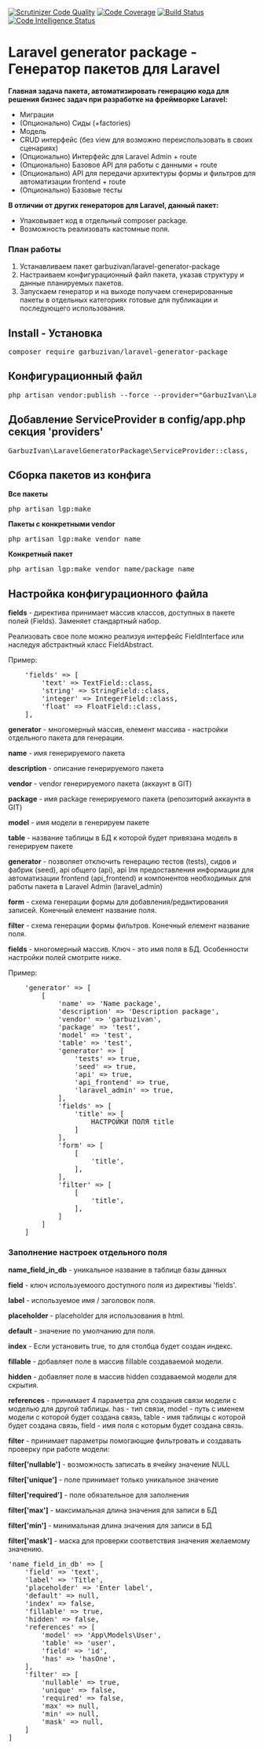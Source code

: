 [![Scrutinizer Code Quality](https://scrutinizer-ci.com/g/garbuzivan/laravel-generator-package/badges/quality-score.png?b=main)](https://scrutinizer-ci.com/g/garbuzivan/laravel-generator-package/?branch=main)
[![Code Coverage](https://scrutinizer-ci.com/g/garbuzivan/laravel-generator-package/badges/coverage.png?b=main)](https://scrutinizer-ci.com/g/garbuzivan/laravel-generator-package/?branch=main)
[![Build Status](https://scrutinizer-ci.com/g/garbuzivan/laravel-generator-package/badges/build.png?b=main)](https://scrutinizer-ci.com/g/garbuzivan/laravel-generator-package/build-status/main)
[![Code Intelligence Status](https://scrutinizer-ci.com/g/garbuzivan/laravel-generator-package/badges/code-intelligence.svg?b=main)](https://scrutinizer-ci.com/code-intelligence)

# Laravel generator package - Генератор пакетов для Laravel

<p><strong>Главная задача пакета, автоматизировать генерацию кода для решения бизнес задач при разработке на фреймворке Laravel:</strong></p>
<ul>
<li>Миграции</li>
<li>(Опционально) Сиды (+factories)</li>
<li>Модель</li>
<li>CRUD интерфейс (без view для возможно переиспользовать в своих сценариях)</li>
<li>(Опционально) Интерфейс для Laravel Admin + route</li>
<li>(Опционально) Базовое API для работы с данными + route</li>
<li>(Опционально) API для передачи архитектуры формы и фильтров для автоматизации frontend + route</li>
<li>(Опционально) Базовые тесты</li>
</ul>

<p><strong>В отличии от других генераторов для Laravel, данный пакет:</strong></p> 
<ul>
<li>Упаковывает код в отдельный composer package.</li>
<li>Возможность реализовать кастомные поля.</li>
</ul>

### План работы
<ol>
<li>Устанавливаем пакет garbuzivan/laravel-generator-package</li>
<li>Настраиваем конфигурационный файл пакета, указав структуру и данные планируемых пакетов.</li>
<li>Запускаем генератор и на выходе получаем сгенерированные пакеты в отдельных категориях готовые для публикации и последующего использования.</li>
</ol>

## Install - Установка

<pre>composer require garbuzivan/laravel-generator-package</pre>

## Конфигурационный файл

<pre>php artisan vendor:publish --force --provider="GarbuzIvan\LaravelGeneratorPackage\ServiceProvider" --tag="config"</pre>

## Добавление ServiceProvider в config/app.php секция 'providers'

<pre>GarbuzIvan\LaravelGeneratorPackage\ServiceProvider::class,</pre>

## Сборка пакетов из конфига

<strong>Все пакеты</strong>
<pre>php artisan lgp:make</pre>

<strong>Пакеты с конкретными vendor</strong>
<pre>php artisan lgp:make vendor_name</pre>

<strong>Конкретный пакет</strong>
<pre>php artisan lgp:make vendor_name/package_name</pre>

## Настройка конфигурационного файла

<strong>fields</strong> - директива принимает массив классов, доступных в пакете полей (Fields). Заменяет стандартный набор.
<p>Реализовать свое поле можно реализуя интерфейс FieldInterface или наследуя абстрактный класс FieldAbstract. </p>
Пример:
<pre>
    'fields' => [
        'text' => TextField::class,
        'string' => StringField::class,
        'integer' => IntegerField::class,
        'float' => FloatField::class,
    ],
</pre>

<strong>generator</strong> - многомерный массив, елемент массива - настройки отдельного пакета для генерации.
<p><strong>name</strong> - имя генерируемого пакета</p>
<p><strong>description</strong> - описание генерируемого пакета</p>
<p><strong>vendor</strong> - vendor генерируемого пакета (аккаунт в GIT)</p>
<p><strong>package</strong> - имя package генерируемого пакета (репозиторий аккаунта в GIT)</p>
<p><strong>model</strong> - имя модели в генерируем пакете</p>
<p><strong>table</strong> - название таблицы в БД к которой будет привязана модель в генерируем пакете</p>
<p><strong>generator</strong> - позволяет отключить генерацию тестов (tests), сидов и фабрик (seed), api общего (api), api lля предоставления информации для автоматизации frontend (api_frontend) и компонентов необходимых для работы пакета в Laravel Admin (laravel_admin)</p>
<p><strong>form</strong> - cхема генерации формы для добавления/редактирования записей. Конечный елемент название поля. </p>
<p><strong>filter</strong> - cхема генерации формы фильтров. Конечный елемент название поля. </p>
<p><strong>fields</strong> - многомерный массив. Ключ - это имя поля в БД. Особенности настройки полей смотрите ниже.</p>

Пример:
<pre>
    'generator' => [
        [
            'name' => 'Name package',
            'description' => 'Description package',
            'vendor' => 'garbuzivan',
            'package' => 'test',
            'model' => 'test',
            'table' => 'test',
            'generator' => [
                'tests' => true,
                'seed' => true,
                'api' => true,
                'api_frontend' => true,
                'laravel_admin' => true,
            ],
            'fields' => [
                'title' => [
                    НАСТРОЙКИ ПОЛЯ title
                ]
            ],
            'form' => [
                [
                    'title',
                ],
            ],
            'filter' => [
                [
                    'title',
                ],
            ]
        ]
    ]
</pre>

### Заполнение настроек отдельного поля

<p><strong>name_field_in_db</strong> - уникальное название в таблице базы данных</p>
<p><strong>field</strong> - ключ используемоого доступного поля из директивы 'fields'.</p>
<p><strong>label</strong> - используемое имя / заголовок поля.</p>
<p><strong>placeholder</strong> - placeholder для использования в html.</p>
<p><strong>default</strong> - значение по умолчанию для поля.</p>
<p><strong>index</strong> - Если установить true, то для столбца будет создан индекс.</p>
<p><strong>fillable</strong> - добавляет поле в массив fillable создаваемой модели.</p>
<p><strong>hidden</strong> - добавляет поле в массив hidden создаваемой модели для скрытия.</p>
<p><strong>references</strong> - принммает 4 параметра для создания связи модели с моделью для другой таблицы. has - тип связи, model - путь с именем модели с которой будет создана связь, table - имя таблицы с которой будет создана связь, field - имя поля с которым будет создана связь.</p>
<p><strong>filter</strong> - принимает параметры помогающие фильтровать и создавать проверку при работе модели:</p>
<p><b>filter['nullable']</b> - возможность записать в ячейку значение NULL</p>
<p><b>filter['unique']</b> - поле принимает только уникальное значение</p>
<p><b>filter['required']</b> - поле обязательное для заполнения</p>
<p><b>filter['max']</b> - максимальная длина значения для записи в БД</p>
<p><b>filter['min']</b> - минимальная длина значения для записи в БД</p>
<p><b>filter['mask']</b> - маска для проверки соответствия значения желаемому значению.</p>

<pre>
'name_field_in_db' => [
    'field' => 'text',
    'label' => 'Title',
    'placeholder' => 'Enter label',
    'default' => null,
    'index' => false,
    'fillable' => true,
    'hidden' => false,
    'references' => [
        'model' => 'App\Models\User',
        'table' => 'user',
        'field' => 'id',
        'has' => 'hasOne',
    ],
    'filter' => [
        'nullable' => true,
        'unique' => false,
        'required' => false,
        'max' => null,
        'min' => null,
        'mask' => null,
    ]
]
</pre>

